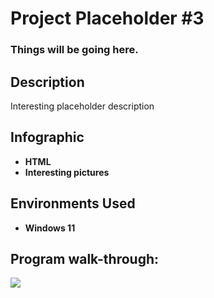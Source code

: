 <h1>Project Placeholder #3</h1>

 ### Things will be going here.

<h2>Description</h2>
Interesting placeholder description
<br />


<h2>Infographic</h2>

- <b>HTML</b> 
- <b>Interesting pictures</b>

<h2>Environments Used </h2>

- <b>Windows 11</b>

<h2>Program walk-through:</h2>

<p align="center">
<p><img src="https://www.deltaconnected.com/arcdps/notepad.gif"></img></p><br/>

</p>

<!--
 ```diff
- text in red
+ text in green
! text in orange
# text in gray
@@ text in purple (and bold)@@
```
--!>
